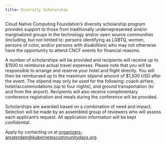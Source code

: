 ```yaml
---
title: Diversity Scholarship
---
```


Cloud Native Computing Foundation’s diversity scholarship program provides support to those from traditionally underrepresented and/or marginalized groups in the technology and/or open source communities (including, but not limited to: persons identifying as LGBTQ, women, persons of color, and/or persons with disabilities) who may not otherwise have the opportunity to attend CNCF events for financial reasons.

A number of scholarships will be provided and recipients will receive up to $1500 to reimburse actual travel expenses. Please note that you will be responsible to arrange and reserve your hotel and flight directly. You will then be reimbursed up to the maximum stipend amount of $1,500 USD after the event. The stipend may only be used for the following: coach airfare, hotel/accommodations (up to four nights), and ground transportation (to and from the airport). Recipients will also receive complimentary conference registration and meals during the conference will be provided.

Scholarships are awarded based on a combination of need and impact. Selection will be made by an assembled group of reviewers who will assess each applicant’s request.  All application information will be kept confidential.

Apply by contacting us at [organizers-amsterdam@kubernetescommunitydays.org](mailto:organizers-amsterdam@kubernetescommunitydays.org).
